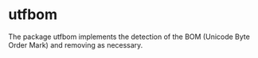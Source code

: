 # utfbom
The package utfbom implements the detection of the BOM (Unicode Byte Order Mark) and removing as necessary.
